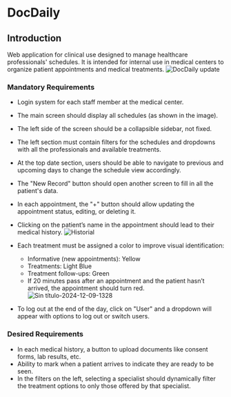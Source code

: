 # DocDaily

## Introduction

Web application for clinical use designed to manage healthcare professionals' schedules. It is intended for internal use in medical centers to organize patient appointments and medical treatments.
![DocDaily update](https://github.com/user-attachments/assets/308cbe57-cf78-4fea-9645-67c0c6a7856f)


### Mandatory Requirements

- Login system for each staff member at the medical center.
- The main screen should display all schedules (as shown in the image).
- The left side of the screen should be a collapsible sidebar, not fixed.
- The left section must contain filters for the schedules and dropdowns with all the professionals and available treatments.
- At the top date section, users should be able to navigate to previous and upcoming days to change the schedule view accordingly.
- The "New Record" button should open another screen to fill in all the patient's data.
- In each appointment, the "+" button should allow updating the appointment status, editing, or deleting it.
- Clicking on the patient’s name in the appointment should lead to their medical history.
  ![Historial](https://github.com/user-attachments/assets/f41631d6-938f-4697-924a-38768fb06720)

- Each treatment must be assigned a color to improve visual identification:
  - Informative (new appointments): Yellow
  - Treatments: Light Blue
  - Treatment follow-ups: Green
  - If 20 minutes pass after an appointment and the patient hasn’t arrived, the appointment should turn red.
![Sin título-2024-12-09-1328](https://github.com/user-attachments/assets/c2e88e9c-d088-4c19-af5d-ef8c0bfbb2e2)


    
- To log out at the end of the day, click on "User" and a dropdown will appear with options to log out or switch users.


### Desired Requirements

- In each medical history, a button to upload documents like consent forms, lab results, etc.
- Ability to mark when a patient arrives to indicate they are ready to be seen.
- In the filters on the left, selecting a specialist should dynamically filter the treatment options to only those offered by that specialist.

